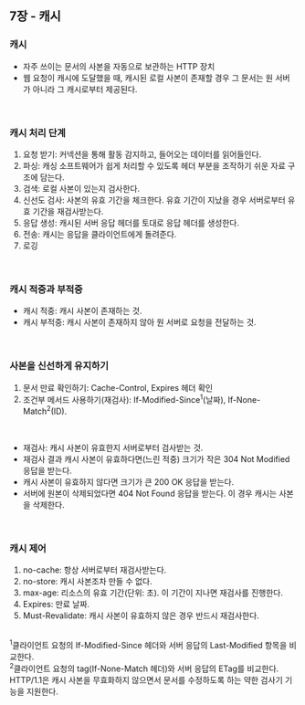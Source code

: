 ## 7장 - 캐시
### 캐시
- 자주 쓰이는 문서의 사본을 자동으로 보관하는 HTTP 장치
- 웹 요청이 캐시에 도달했을 때, 캐시된 로컬 사본이 존재할 경우 그 문서는 원 서버가 아니라 그 캐시로부터 제공된다.
<br/>

### 캐시 처리 단계
1. 요청 받기: 커넥션을 통해 활동 감지하고, 들어오는 데이터를 읽어들인다. 
2. 파싱: 캐싱 소프트웨어가 쉽게 처리할 수 있도록 헤더 부분을 조작하기 쉬운 자료 구조에 담는다. 
3. 검색: 로컬 사본이 있는지 검사한다. 
4. 신선도 검사: 사본의 유효 기간을 체크한다. 유효 기간이 지났을 경우 서버로부터 유효 기간을 재검사받는다.
5. 응답 생성: 캐시된 서버 응답 헤더를 토대로 응답 헤더를 생성한다.
6. 전송: 캐시는 응답을 클라이언트에게 돌려준다. 
7. 로깅
<br/>

### 캐시 적중과 부적중
- 캐시 적중: 캐시 사본이 존재하는 것.
- 캐시 부적중: 캐시 사본이 존재하지 않아 원 서버로 요청을 전달하는 것.
<br/>

### 사본을 신선하게 유지하기
1. 문서 만료 확인하기: Cache-Control, Expires 헤더 확인
2. 조건부 메서드 사용하기(재검사): If-Modified-Since<sup>1</sup>(날짜), If-None-Match<sup>2</sup>(ID).
<br/>

- 재검사: 캐시 사본이 유효한지 서버로부터 검사받는 것.
- 재검사 결과 캐시 사본이 유효하다면(느린 적중) 크기가 작은 304 Not Modified 응답을 받는다.
- 캐시 사본이 유효하지 않다면 크기가 큰 200 OK 응답을 받는다.
- 서버에 원본이 삭제되었다면 404 Not Found 응답을 받는다. 이 경우 캐시는 사본을 삭제한다.
<br/>

### 캐시 제어
1. no-cache: 항상 서버로부터 재검사받는다.
2. no-store: 캐시 사본조차 만들 수 없다.
3. max-age: 리소스의 유효 기간(단위: 초). 이 기간이 지나면 재검사를 진행한다.
4. Expires: 만료 날짜.
5. Must-Revalidate: 캐시 사본이 유효하지 않은 경우 반드시 재검사한다.
<br/><br/>

<sup>1</sup>클라이언트 요청의 If-Modified-Since 헤더와 서버 응답의 Last-Modified 항목을 비교한다.<br/>
<sup>2</sup>클라이언트 요청의 tag(If-None-Match 헤더)와 서버 응답의 ETag를 비교한다. HTTP/1.1은 캐시 사본을 무효화하지 않으면서 문서를 수정하도록 하는 약한 검사기 기능을 지원한다.<br/>
